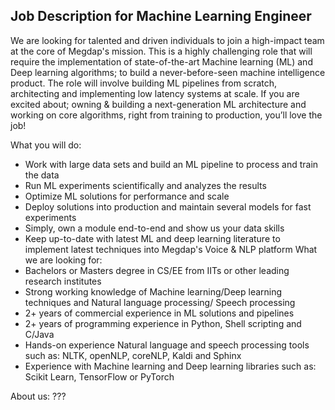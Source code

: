 ## Job Description for Machine Learning Engineer

We are looking for talented and driven individuals to join a high-impact team at the core of Megdap's mission.
This is a highly challenging role that will require the implementation of state-of-the-art Machine learning (ML) and
Deep learning algorithms; to build a never-before-seen machine intelligence product. The role will involve building
ML pipelines from scratch, architecting and implementing low latency systems at scale.
If you are excited about; owning & building a next-generation ML architecture and working on core algorithms,
right from training to production, you’ll love the job!

What you will do:
* Work with large data sets and build an ML pipeline to process and train the data
* Run ML experiments scientifically and analyzes the results
* Optimize ML solutions for performance and scale
* Deploy solutions into production and maintain several models for fast experiments
* Simply, own a module end-to-end and show us your data skills
* Keep up-to-date with latest ML and deep learning literature to implement latest techniques into
Megdap's Voice & NLP  platform
What we are looking for:
* Bachelors or Masters degree in CS/EE from IITs or other leading research institutes
* Strong working knowledge of Machine learning/Deep learning techniques and Natural language
processing/ Speech processing
* 2+ years of commercial experience in ML solutions and pipelines
* 2+ years of programming experience in Python, Shell scripting and C/Java
* Hands-on experience Natural language and speech processing tools such as: NLTK, openNLP, coreNLP, Kaldi
and Sphinx
* Experience with Machine learning and Deep learning libraries such as: Scikit Learn, TensorFlow or PyTorch

About us:
???
